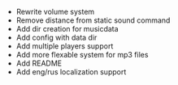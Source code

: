 * Rewrite volume system
* Remove distance from static sound command
* Add dir creation for musicdata
* Add config with data dir
* Add multiple players support
* Add more flexable system for mp3 files
* Add README
* Add eng/rus localization support